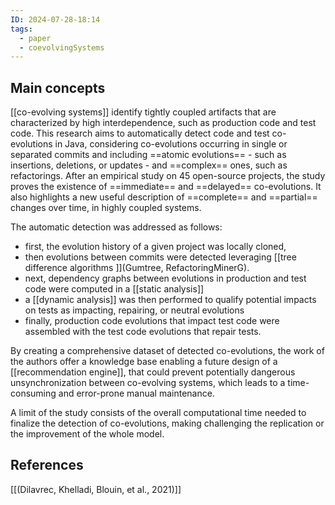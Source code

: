 ```yaml
---
ID: 2024-07-28-18:14
tags:
  - paper
  - coevolvingSystems
---
```

## Main concepts

[[co-evolving systems]] identify tightly coupled artifacts that are characterized by high interdependence, such as production code and test code.
This research aims to automatically detect code and test co-evolutions in Java, considering co-evolutions occurring in single or separated commits and including ==atomic evolutions== - such as insertions, deletions, or updates - and ==complex== ones, such as refactorings.
After an empirical study on 45 open-source projects, the study proves the existence of ==immediate== and ==delayed== co-evolutions. It also highlights a new useful description of ==complete== and ==partial== changes over time, in highly coupled systems. 

The automatic detection was addressed as follows:
- first, the evolution history of a given project was locally cloned,
- then evolutions between commits were detected leveraging [[tree difference algorithms ]](Gumtree, RefactoringMinerG).
- next, dependency graphs between evolutions in production and test code were computed in a [[static analysis]]
- a [[dynamic analysis]] was then performed to qualify potential impacts on tests as impacting, repairing, or neutral evolutions
- finally, production code evolutions that impact test code were assembled with the test code evolutions that repair tests.

By creating a comprehensive dataset of detected co-evolutions, the work of the authors offer a knowledge base enabling a future design of a [[recommendation engine]], that could prevent potentially dangerous unsynchronization between co-evolving systems, which leads to a time-consuming and error-prone manual maintenance.

A limit of the study consists of the overall computational time needed to finalize the detection of co-evolutions, making challenging the replication or the improvement of the whole model.

## References
[[(Dilavrec, Khelladi, Blouin, et al., 2021)]]